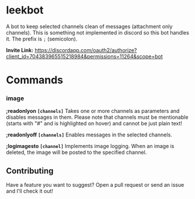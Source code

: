 # leekbot

A bot to keep selected channels clean of messages (attachment only channels). This is something not implemented in discord so this bot handles it. The prefix is `;` (semicolon).

**Invite Link:** https://discordapp.com/oauth2/authorize?client_id=704383965515218984&permissions=11264&scope=bot

# Commands

### image
**;readonlyon `[channels]`**
Takes one or more channels as parameters and disables messages in them. Please note that channels must be mentionable (starts with "#" and is highlighted on hover) and cannot be just plain text!

**;readonlyoff `[channels]`**
Enables messages in the selected channels.

**;logimagesto `[channel]`**
Implements image logging. When an image is deleted, the image will be posted to the specified channel.

## Contributing
Have a feature you want to suggest? Open a pull request or send an issue and I'll check it out!
